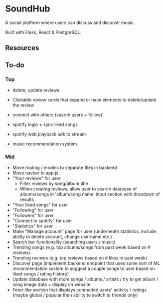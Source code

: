 # SoundHub
A social platform where users can discuss and discover music.

Built with Flask, React &amp; PostgreSQL.

## Resources

## To-do
### Top
- delete, update reviews
- Clickable review cards that expand or have elements to delete/update the review

- connect with others (search users + follow)
- spotify login + sync liked songs
- spotify web playback sdk to stream
- music recommendation system

### Mid
- Move routing / models to separate files in backend
- Move navbar to app.js
- "Your reviews" for user
    - Filter reviews by song/album title
    - When creating reviews, allow user to search database of albums/songs in 'album/song name' input section with dropdown of results
- "Your liked songs" for user
- "Following" for user
- "Followers" for user
- "Connect to spotify" for user
- "Statistics" for user
- Make "Manage account" page for user (underneath statistics, include ability to delete account, change username etc.)
- Search bar functionality (searching users / music)
- Trending songs (e.g. top albums/songs from past week based on # reviews)
- Trending reviews (e.g. top reviews based on # likes in past week)
- Discover page (implement backend endpoint that uses some sort of ML recommendation system to suggest a couple songs to user based on liked songs / rating history)
- Update database with more songs / albums / artists / try to get album / song image data + display on website
- Feed-like section that displays connected users' activity / ratings (maybe global / popular then ability to switch to friends only)